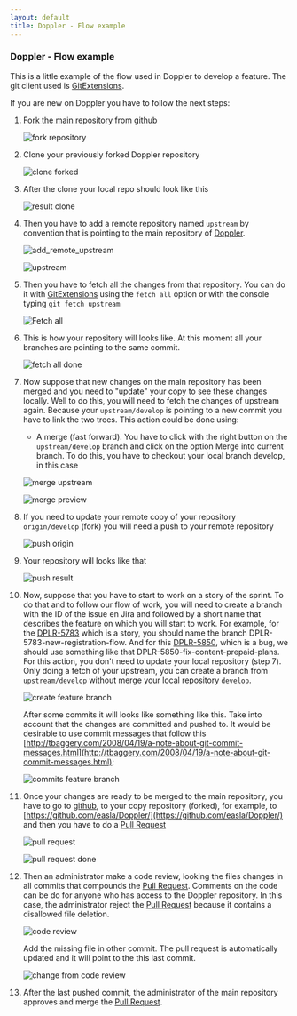 ```yaml
---
layout: default
title: Doppler - Flow example
---
```


### Doppler - Flow example

This is a little example of the flow used in Doppler to develop a feature. The git client used is [GitExtensions].

If you are new on Doppler you have to follow the next steps:

1. [Fork the main repository] from [github]

	![fork repository](doppler-flow-example/fork_repository.png)
	
2.  Clone your previously forked Doppler repository

	![clone forked](doppler-flow-example/clone_forked.png)

3.  After the clone your local repo should look like this
	
	![result clone](doppler-flow-example/result_clone.png)

4. Then you have to add a remote repository named `upstream` by convention that is pointing to the main repository of [Doppler]. 

	![add_remote_upstream](doppler-flow-example/add_remote_upstream.png)
	
	![upstream](doppler-flow-example/upstream.png)

5. Then you have to fetch all the changes from that repository. You can do it with [GitExtensions] using the `fetch all` option or with the console typing `git fetch upstream`

	![Fetch all](doppler-flow-example/fetch_all.png)

6. This is how your repository will looks like. At this moment  all your branches are pointing to the same commit.

	![fetch all done](doppler-flow-example/fetch_all_done.png)

7. Now suppose that new changes on the main repository has been merged and you need to "update" your copy to see these changes locally.  Well to do this, you will need to fetch the changes of  upstream again. Because your `upstream/develop` is pointing to a new commit you have to link the two trees. This action could be done using:
    
    * A merge (fast forward). You have to click with the right button on the `upstream/develop` branch and click on the option Merge into current branch. To do this, you have to checkout your local branch develop, in this case
    
	![merge upstream](doppler-flow-example/merge_upstream.png)
	
	![merge preview](doppler-flow-example/merge_preview.png)

8. If you need to update your remote copy of your repository `origin/develop` (fork) you will need a push to your remote repository

	![push origin](doppler-flow-example/push_origin.png)
	
9. Your repository will looks like that

	![push result](doppler-flow-example/push_result.png)
	
10. Now, suppose that you have to start to work on a story of the sprint. To do that and to follow our flow of work, you will need to create a branch with the ID of the issue en Jira and followed by a short name that describes the feature on which you will start to work. For example, for the [DPLR-5783](http://jira.makingsense.com/browse/DPLR-5783) which is a story, you should name the branch DPLR-5783-new-registration-flow. And for this [DPLR-5850](http://jira.makingsense.com/browse/DPLR-5850), which is a bug, we should use something like that DPLR-5850-fix-content-prepaid-plans.
For this action, you don't need to update your local repository (step 7). Only doing a fetch of your upstream, you can create a branch from `upstream/develop` without merge your local repository `develop`. 

	![create feature branch](doppler-flow-example/create_feature_branch.png)
	
	After some commits it will looks like something like this. Take into account that the changes are committed and pushed to. It would be desirable to use commit messages that follow this [http://tbaggery.com/2008/04/19/a-note-about-git-commit-messages.html](http://tbaggery.com/2008/04/19/a-note-about-git-commit-messages.html):
	
	![commits feature branch](doppler-flow-example/commits_feature_branch.png)

11. Once your changes are ready to be merged to the main repository, you have to go to [github], to your copy repository (forked), for example, to [https://github.com/easla/Doppler/](https://github.com/easla/Doppler/) and then you have to do a [Pull Request]

	![pull request](doppler-flow-example/pull_request.png)
	
	![pull request done](doppler-flow-example/pull_request_done.png)
	
12. Then an administrator make a code review, looking the files changes in all commits that compounds the [Pull Request].  Comments on the code can be do for anyone who has access to the Doppler repository. In this case, the administrator reject the [Pull Request] because it contains a disallowed file deletion. 

	![code review](doppler-flow-example/code_review.png)
	
	Add the missing file in other commit. The pull request is automatically updated and it will point to the this last commit.
	
	![change from code review](doppler-flow-example/change_from_code_review.png)
	
13. After the last pushed commit, the administrator of the main repository approves and merge the [Pull Request]. 

[github]: https://www.github.com
[GitExtensions]: https://code.google.com/p/gitextensions/
[Fork the main repository]: http://makingsense.github.io/muigration-to-git/3-working-with-git/fork-a-repo.html
[Doppler]: https://github.com/MakingSense/Doppler.git
[Pull Request]: http://makingsense.github.io/migration-to-git/3-working-with-git/creating-a-pull-request.html
